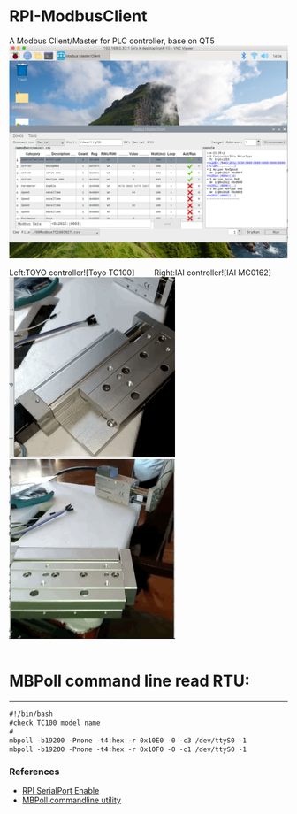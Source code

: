 # RPI-ModbusClient
A Modbus Client/Master for PLC controller, base on QT5
<img src="gif/QtModbusClientMaster0110.png" width="800"/>
<br/>

Left:TOYO controller![Toyo TC100]  &nbsp;&nbsp;&nbsp; &nbsp;&nbsp;&nbsp;  Right:IAI controller![IAI MC0162]<br/>
<img src="gif/Toyo0105.gif" width="300"/> &nbsp; <img src="gif/IAI0109.gif" width="300"/> <br/><br/>


# MBPoll command line read RTU:
---
    #!/bin/bash
    #check TC100 model name
    #
    mbpoll -b19200 -Pnone -t4:hex -r 0x10E0 -0 -c3 /dev/ttyS0 -1
    mbpoll -b19200 -Pnone -t4:hex -r 0x10F0 -0 -c1 /dev/ttyS0 -1


### References
  - [RPI SerialPort Enable](https://www.raspberrypi.org/documentation/configuration/uart.md)
  - [MBPoll commandline utility](https://github.com/epsilonrt/mbpoll)

